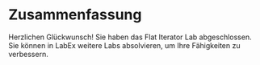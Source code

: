 # Zusammenfassung

Herzlichen Glückwunsch! Sie haben das Flat Iterator Lab abgeschlossen. Sie können in LabEx weitere Labs absolvieren, um Ihre Fähigkeiten zu verbessern.
